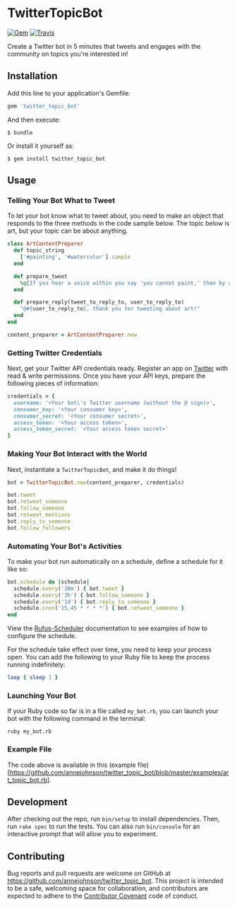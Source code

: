 # TwitterTopicBot

[![Gem](https://img.shields.io/gem/v/twitter_topic_bot.svg?style=flat-square)](https://rubygems.org/gems/twitter_topic_bot)
[![Travis](https://img.shields.io/travis/annejohnson/twitter_topic_bot.svg?style=flat-square)](https://travis-ci.org/annejohnson/twitter_topic_bot)

Create a Twitter bot in 5 minutes that tweets and engages with the community on topics you're interested in!

## Installation

Add this line to your application's Gemfile:

```ruby
gem 'twitter_topic_bot'
```

And then execute:

    $ bundle

Or install it yourself as:

    $ gem install twitter_topic_bot

## Usage

### Telling Your Bot What to Tweet

To let your bot know what to tweet about, you need to make an object that responds to the three methods in the code sample below. The topic below is art, but your topic can be about anything.

```ruby
class ArtContentPreparer
  def topic_string
    ['#painting', '#watercolor'].sample
  end

  def prepare_tweet
    %q{If you hear a voice within you say 'you cannot paint,' then by all means paint, and that voice will be silenced. -Vincent Van Gogh}
  end

  def prepare_reply(tweet_to_reply_to, user_to_reply_to)
    "@#{user_to_reply_to}, thank you for tweeting about art!"
  end
end

content_preparer = ArtContentPreparer.new
```

### Getting Twitter Credentials

Next, get your Twitter API credentials ready. Register an app on [Twitter](https://apps.twitter.com/) with read & write permissions. Once you have your API keys, prepare the following pieces of information:

```ruby
credentials = {
  username: '<Your bot\'s Twitter username (without the @ sign)>',
  consumer_key: '<Your consumer key>',
  consumer_secret: '<Your consumer secret>',
  access_token: '<Your access token>',
  access_token_secret: '<Your access token secret>'
}
```

### Making Your Bot Interact with the World

Next, instantiate a `TwitterTopicBot`, and make it do things!

```ruby
bot = TwitterTopicBot.new(content_preparer, credentials)

bot.tweet
bot.retweet_someone
bot.follow_someone
bot.retweet_mentions
bot.reply_to_someone
bot.follow_followers
```

### Automating Your Bot's Activities

To make your bot run automatically on a schedule, define a schedule for it like so:

```ruby
bot.schedule do |schedule|
  schedule.every('30m') { bot.tweet }
  schedule.every('3h') { bot.follow_someone }
  schedule.every('1d') { bot.reply_to_someone }
  schedule.cron('15,45 * * * *') { bot.retweet_someone }
end
```

View the [Rufus-Scheduler](https://github.com/jmettraux/rufus-scheduler) documentation to see examples of how to configure the schedule.

For the schedule take effect over time, you need to keep your process open. You can add the following to your Ruby file to keep the process running indefinitely:

```ruby
loop { sleep 1 }
```

### Launching Your Bot

If your Ruby code so far is in a file called `my_bot.rb`, you can launch your bot with the following command in the terminal:

```
ruby my_bot.rb
```

### Example File

The code above is available in this (example file)[https://github.com/annejohnson/twitter_topic_bot/blob/master/examples/art_topic_bot.rb].

## Development

After checking out the repo, run `bin/setup` to install dependencies. Then, run `rake spec` to run the tests. You can also run `bin/console` for an interactive prompt that will allow you to experiment.

## Contributing

Bug reports and pull requests are welcome on GitHub at https://github.com/annejohnson/twitter_topic_bot. This project is intended to be a safe, welcoming space for collaboration, and contributors are expected to adhere to the [Contributor Covenant](http://contributor-covenant.org) code of conduct.
